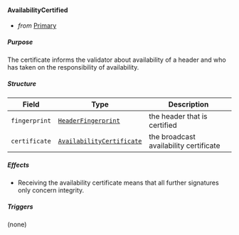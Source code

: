 #### AvailabilityCertified
- _from_ [Primary](../primary.md)

##### Purpose
<!-- --8<-- [start:blurb] -->
The certificate informs the validator about availability of a header
and who has taken on the responsibility of availability.
<!-- --8<-- [end:blurb] -->

##### Structure
| Field         | Type                                                  | Description                            |
|---------------|-------------------------------------------------------|----------------------------------------|
| `fingerprint` | [`HeaderFingerprint`](#HeaderFingerprint)             | the header that is certified           |
| `certificate` | [`AvailabilityCertificate`](#AvailabilityCertificate) | the broadcast availability certificate |

##### Effects
- Receiving the availability certificate means that all further signatures only concern integrity.

##### Triggers
(none)

<!--  why do we broadcast this one? https://github.com/anoma/specs/issues/178 -->
